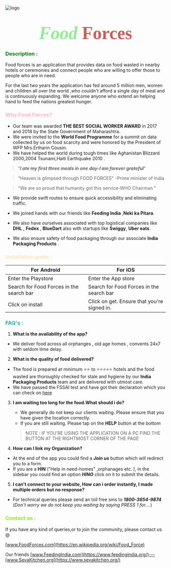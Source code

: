 ![logo](https://png.pngtree.com/png-clipart/20190515/original/pngtree-mountain-nature-logo-design-template-png-image_3554547.jpg)
# <div align="center"><span style="color:LightGreen"><span style="font-family:Castellar; font-size:2em;">*Food*<span style="color:IndianRed"> Forces

<h3><span style="color:Green"> Description :</h3>
<p>Food forces is an application that provides data on food wasted in nearby hotels or ceremonies and connect people who are willing to offer those to people who are in need.</p>
<p>For the last two years the application has fed around 5 million men, women and children all over the world ,who couldn't afford a single day of meal and is continuously expanding. We welcome anyone who extend an helping hand to feed the nations greatest hunger.

<h3><span style="color:LightPink">Why Food Forces?  </h3>


* Our team was awarded  __THE BEST SOCIAL WORKER AWARD__ in 2017 and 2018 by the State Government of Maharashtra.
* We were invited to the __World Food Programme__ for a  summit on data collected by us on food scarcity and were honored by the President of WFP Mrs.Ertharin Cousin.
* We have helped the world during tough times like
 Aghanistan Blizzard 2000,2004 Tsunami,Haiti Earthquake 2010 .
>"***I ate my first three meals in one day-I am forever grateful***"

 >"Heaven is glimpsed through FOOD FORCES" -Prime minister of India

 >"We are so proud that humanity got this service-WHO Chairman "



* We provide swift routes to ensure quick accessibility and eliminating traffic.
* We joined hands with our friends like __Feeding India__ ,__Neki ka Pitara__.
* We also have ourselves associated with top logistical companies like __DHL__ ,
  __Fedex__ , __BlueDart__ also with startups like __Swiggy__, __Uber eats__.

* We also ensure safety of food packaging through our associate __India Packaging Products__ .

<h3><span style="color:Moccasin">Installation guide : </h3>

|For Android |         For iOS             	|
| -----------|----------------------------	|
| Enter the Playstore | Enter the App store |
| Search for Food Forces  in the search bar | Search for Food Forces  in the search bar    	|
| Click on install | Click on get. Ensure that you're signed in.|

<h3><span style="color:LightSeaGreen">FAQ's : </h3>

1. <b>What is the availability of the app?</b>

  * We deliver food across all orphanges , old age homes , convents 24x7 with seldom time delay.

2. <b>What is the quality of food delivered?</b>

  * The food is prepared at minimum ⭐⭐  to ⭐⭐⭐⭐⭐ hotels and
  the food wasted are thoroughly checked for stale and hygiene by our __India Packaging Products__ team and are delivered with utmost care.
  * We have passed the FSSAI test and have got their declaration which you can check on [here](https://www.indiafilings.com/learn/fssai-declaration-format/)


3. <b>I am waiting too long for the food.What should i do?</b>

   * We generally do not keep our clients waiting. Please ensure that you have given the location correctly.
   * If you are still waiting. Please tap on the __HELP__ button at the bottom
    >NOTE : IF YOU'RE USING THE APPLICATION ON A PC FIND THE BUTTON AT THE RIGHTMOST CORNER OF THE PAGE

4. <b>How can I link my Organization?</b>
 * At the end of the app you could find a ***Join us*** button which will redirect you to a form.
 * If you are a **HIN** ("Help in need-homes" ,orphanages etc. ), in the sidebar you could find an option ***HINO*** click on it to submit the details.


 5. <b>I can't connect to your website, How can i order instantly, I made multiple orders but no response?</b>
  * For technical queries please send an toll free sms to ***1800-3654-9874*** (*Don't worry we do not keep you waiting by saying PRESS 1 for....*)

  <h3><span style="color:Chartreuse">Contact us : </h3>
  <p>If you have any kind of queries,or to join the community, please contact us @</p>

  [www.FoodForces.com](https://en.wikipedia.org/wiki/Food_Force)

  Our friends [www.FeedingIndia.com](https://www.feedingindia.org/)---[www.SevaKitchen.org](https://www.sevakitchen.org/)
